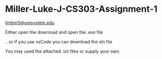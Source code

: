 # Miller-Luke-J-CS303-Assignment-1
ljmbm5@umsystem.edu

Either open the download and open the .exe file 

.. or if you use vsCode you can download the sln file

You may used the attached .txt files or supply your own.
